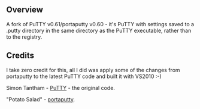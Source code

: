 ﻿## Overview ##

A fork of PuTTY v0.61/portaputty v0.60 - it's PuTTY with settings saved to a .putty directory in the same directory as the PuTTY executable, rather than to the registry.

## Credits ##

I take zero credit for this, all I did was apply some of the changes from portaputty to the latest PuTTY code and built it with VS2010 :-)

Simon Tantham - [PuTTY](http://www.chiark.greenend.org.uk/~sgtatham/putty/ "PuTTY") - the original code.

"Potato Salad" - [portaputty](http://code.google.com/p/portaputty/ "portaputty").

